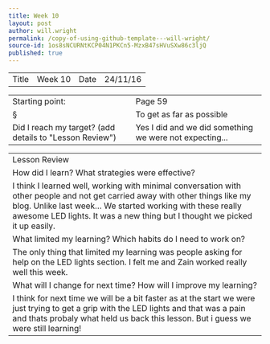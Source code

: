 ```yaml
---
title: Week 10
layout: post
author: will.wright
permalink: /copy-of-using-github-template---will-wright/
source-id: 1os8sNCURNtKCP04N1PKCn5-MzxB47sHVuSXw86c3ljQ
published: true
---
```

<table>
  <tr>
    <td>Title</td>
    <td>Week 10</td>
    <td>Date</td>
    <td>24/11/16</td>
  </tr>
</table>


<table>
  <tr>
    <td>Starting point:</td>
    <td>Page 59</td>
  </tr>
  <tr>
    <td>§</td>
    <td>To get as far as possible</td>
  </tr>
  <tr>
    <td>Did I reach my target? 
(add details to "Lesson Review")</td>
    <td>Yes I did and we did something we were not expecting...</td>
  </tr>
</table>


<table>
  <tr>
    <td>Lesson Review</td>
  </tr>
  <tr>
    <td>How did I learn? What strategies were effective? </td>
  </tr>
  <tr>
    <td>I think I learned well, working with minimal conversation with other people and not get carried away with other things like my blog. Unlike last week… We started working with these really awesome LED lights. It was a new thing but I thought we picked it up easily.</td>
  </tr>
  <tr>
    <td>What limited my learning? Which habits do I need to work on? </td>
  </tr>
  <tr>
    <td>The only thing that limited my learning was people asking for help on the LED lights section. I felt me and Zain worked really well this week.</td>
  </tr>
  <tr>
    <td>What will I change for next time? How will I improve my learning?</td>
  </tr>
  <tr>
    <td>I think for next time we will be a bit faster as at the start we were just trying to get a grip with the LED lights and that was a pain and thats probaly what held us back this lesson. But i guess we were still learning!</td>
  </tr>
</table>


